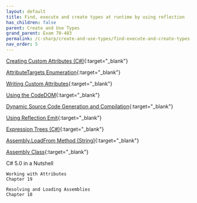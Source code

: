 ```yaml
---
layout: default
title: Find, execute and create types at runtime by using reflection
has_children: false
parent: Create and Use Types
grand_parent: Exam 70-483
permalink: /c-sharp/create-and-use-types/find-execute-and-create-types-at-runtime-by-using-reflection/
nav_order: 5
---
```


[Creating Custom Attributes (C#)](https://docs.microsoft.com/en-us/dotnet/csharp/programming-guide/concepts/attributes/creating-custom-attributes){:target="_blank"}

[AttributeTargets Enumeration](https://msdn.microsoft.com/en-us/library/system.attributetargets){:target="_blank"}

[Writing Custom Attributes](http://msdn.microsoft.com/en-us/library/84c42s56.aspx){:target="_blank"}

[Using the CodeDOM](http://msdn.microsoft.com/en-us/library/y2k85ax6.aspx){:target="_blank"}

[Dynamic Source Code Generation and Compilation](http://msdn.microsoft.com/en-us/library/650ax5cx.aspx){:target="_blank"}

[Using Reflection Emit](https://msdn.microsoft.com/library/3y322t50(v=vs.100).aspx){:target="_blank"}

[Expression Trees (C#)](https://docs.microsoft.com/en-us/dotnet/csharp/programming-guide/concepts/expression-trees/index){:target="_blank"}

[Assembly.LoadFrom Method (String)](http://msdn.microsoft.com/en-us/library/1009fa28.aspx){:target="_blank"}

[Assembly Class](http://msdn.microsoft.com/en-us/library/xbe1wdx9.aspx){:target="_blank"}

C# 5.0 in a Nutshell

    Working with Attributes
    Chapter 19

    Resolving and Loading Assemblies
    Chapter 18
